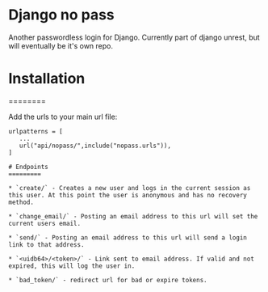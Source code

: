 # Django no pass

Another passwordless login for Django. Currently part of django unrest, but will eventually be it's own repo.

# Installation
========

Add the urls to your main url file:

```
urlpatterns = [
   ...
   url("api/nopass/",include("nopass.urls")),
]

# Endpoints
=========

* `create/` - Creates a new user and logs in the current session as this user. At this point the user is anonymous and has no recovery method.

* `change_email/` - Posting an email address to this url will set the current users email.

* `send/` - Posting an email address to this url will send a login link to that address.

* `<uidb64>/<token>/` - Link sent to email address. If valid and not expired, this will log the user in.

* `bad_token/` - redirect url for bad or expire tokens.

